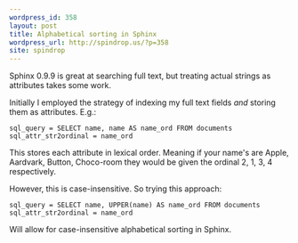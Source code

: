 ```yaml
---
wordpress_id: 358
layout: post
title: Alphabetical sorting in Sphinx
wordpress_url: http://spindrop.us/?p=358
site: spindrop
---
```

Sphinx 0.9.9 is great at searching full text, but treating actual strings as attributes takes some work.

Initially I employed the strategy of indexing my full text fields *and* storing them as attributes.  E.g.:

	sql_query = SELECT name, name AS name_ord FROM documents
	sql_attr_str2ordinal = name_ord

This stores each attribute in lexical order.  Meaning if your name's are Apple, Aardvark, Button, Choco-room they would be given the ordinal 2, 1, 3, 4 respectively.

However, this is case-insensitive.  So trying this approach:

	sql_query = SELECT name, UPPER(name) AS name_ord FROM documents
	sql_attr_str2ordinal = name_ord

Will allow for case-insensitive alphabetical sorting in Sphinx.
